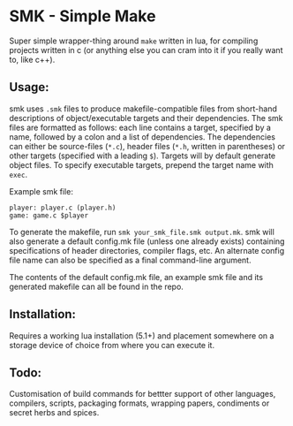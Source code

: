 # SMK - Simple Make #

Super simple wrapper-thing around `make` written in lua, for compiling projects written in c (or anything else you can cram into it if you really want to, like c++).

## Usage: ##
smk uses `.smk` files to produce makefile-compatible files from short-hand descriptions of object/executable targets and their dependencies.
The smk files are formatted as follows: each line contains a target, specified by a name, followed by a colon and a list of dependencies.
The dependencies can either be source-files (`*.c`), header files (`*.h`, written in parentheses) or other targets (specified with a leading `$`).
Targets will by default generate object files. To specify executable targets, prepend the target name with `exec`.

Example smk file:
```
player: player.c (player.h)
game: game.c $player
```

To generate the makefile, run `smk your_smk_file.smk output.mk`. smk will also generate a default config.mk file (unless one already exists)
containing specifications of header directories, compiler flags, etc. An alternate config file name can also be specified as a final command-line argument.

The contents of the default config.mk file, an example smk file and its generated makefile can all be found in the repo.

## Installation: ##
Requires a working lua installation (5.1+) and placement somewhere on a storage device of choice from where you can execute it.

## Todo: ##
Customisation of build commands for bettter support of other languages, compilers, scripts, packaging formats, wrapping papers, condiments or secret herbs and spices.
